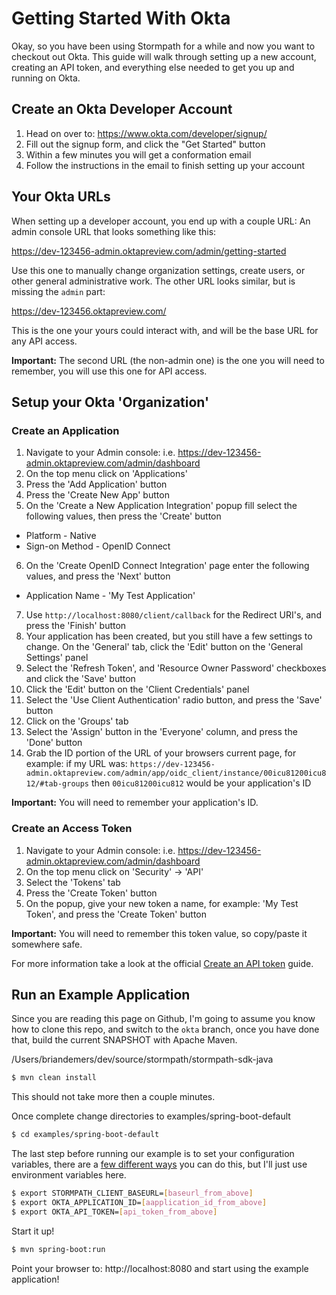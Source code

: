 
Getting Started With Okta
=========================

Okay, so you have been using Stormpath for a while and now you want to checkout out Okta.  This guide will walk through
setting up a new account, creating an API token, and everything else needed to get you up and running on Okta.

Create an Okta Developer Account
--------------------------------

1. Head on over to: https://www.okta.com/developer/signup/
2. Fill out the signup form, and click the "Get Started" button
3. Within a few minutes you will get a conformation email
4. Follow the instructions in the email to finish setting up your account


Your Okta URLs
--------------

When setting up a developer account, you end up with a couple URL:
An admin console URL that looks something like this: 

https://dev-123456-admin.oktapreview.com/admin/getting-started

Use this one to manually change organization settings, create users, or other general administrative work.  The other URL looks similar, but is missing the `admin` part: 

https://dev-123456.oktapreview.com/

This is the one your yours could interact with, and will be the base URL for any API access.

**Important:** The second URL (the non-admin one) is the one you will need to remember, you will use this one for API access.
 
Setup your Okta 'Organization'
------------------------------

### Create an Application

1. Navigate to your Admin console: i.e. https://dev-123456-admin.oktapreview.com/admin/dashboard
2. On the top menu click on 'Applications'
3. Press the 'Add Application' button
4. Press the 'Create New App' button
5. On the 'Create a New Application Integration' popup fill select the following values, then press the 'Create' button
  - Platform - Native
  - Sign-on Method - OpenID Connect
6. On the 'Create OpenID Connect Integration' page enter the following values, and press the 'Next' button
  - Application Name - 'My Test Application'
7. Use `http://localhost:8080/client/callback` for the Redirect URI's, and press the 'Finish' button
8. Your application has been created, but you still have a few settings to change. On the 'General' tab, click the 'Edit' button on the 'General Settings' panel
9. Select the 'Refresh Token', and 'Resource Owner Password' checkboxes and click the 'Save' button
10. Click the 'Edit' button on the 'Client Credentials' panel
11. Select the 'Use Client Authentication' radio button, and press the 'Save' button
12. Click on the 'Groups' tab
13. Select the 'Assign' button in the 'Everyone' column, and press the 'Done' button
14. Grab the ID portion of the URL of your browsers current page, for example: if my URL was: `https://dev-123456-admin.oktapreview.com/admin/app/oidc_client/instance/00icu81200icu812/#tab-groups` then `00icu81200icu812` would be your application's ID

**Important:** You will need to remember your application's ID.

### Create an Access Token

1. Navigate to your Admin console: i.e. https://dev-123456-admin.oktapreview.com/admin/dashboard
2. On the top menu click on 'Security' -> 'API'
3. Select the 'Tokens' tab
4. Press the 'Create Token' button
5. On the popup, give your new token a name, for example: 'My Test Token', and press the 'Create Token' button

**Important:** You will need to remember this token value, so copy/paste it somewhere safe.

For more information take a look at the official [Create an API token](http://developer.okta.com/docs/api/getting_started/getting_a_token.html) guide.


Run an Example Application
--------------------------

Since you are reading this page on Github, I'm going to assume you know how to clone this repo, and switch to the `okta` branch, once you have done that, build the current SNAPSHOT with Apache Maven.

/Users/briandemers/dev/source/stormpath/stormpath-sdk-java

``` bash
$ mvn clean install
```

This should not take more then a couple minutes.

Once complete change directories to examples/spring-boot-default

``` bash
$ cd examples/spring-boot-default
```

The last step before running our example is to set your configuration variables, there are a [few different ways](https://docs.stormpath.com/java/servlet-plugin/config.html) you can do this, but I'll just use environment variables here.

``` bash
$ export STORMPATH_CLIENT_BASEURL=[baseurl_from_above]
$ export OKTA_APPLICATION_ID=[aapplication_id_from_above]
$ export OKTA_API_TOKEN=[api_token_from_above]
```

Start it up!

``` bash
$ mvn spring-boot:run
```

Point your browser to: http://localhost:8080 and start using the example application!

